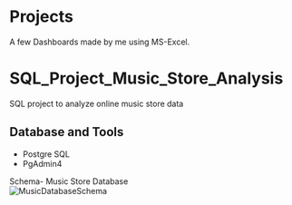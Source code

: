 # Projects
A few Dashboards made by me using MS-Excel.
# SQL_Project_Music_Store_Analysis
SQL project to analyze online music store data

## Database and Tools
* Postgre SQL
* PgAdmin4

Schema- Music Store Database  
![MusicDatabaseSchema](https://user-images.githubusercontent.com/112153548/213707717-bfc9f479-52d9-407b-99e1-e94db7ae10a3.png)
